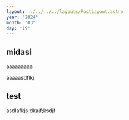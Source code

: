 ```yaml
---
layout: ../../../../layouts/PostLayout.astro
year: "2024"
month: "03"
day: "19"
---
```


## midasi
aaaaaaaaa

aaaaasdflkj

## test
asdlafkjs;dkajf;ksdjf